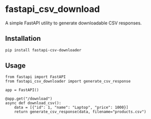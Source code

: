 # fastapi_csv_download

A simple FastAPI utility to generate downloadable CSV responses.

## Installation

```bash
pip install fastapi-csv-downloader
```

## Usage

```
from fastapi import FastAPI
from fastapi_csv_downloader import generate_csv_response

app = FastAPI()

@app.get("/download")
async def download_csv():
    data = [{"id": 1, "name": "Laptop", "price": 1000}]
    return generate_csv_response(data, filename="products.csv")
```
